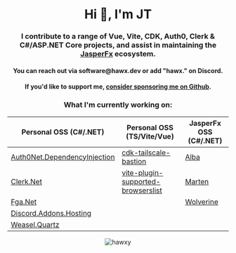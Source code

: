 <h1 align="center">Hi 👋, I'm JT</h1>
<h3 align="center">I contribute to a range of Vue, Vite, CDK, Auth0, Clerk & C#/ASP.NET Core projects, and assist in maintaining the <a href="https://github.com/JasperFx">JasperFx</a> ecosystem.</h3>

<h4 align="center">You can reach out via software@hawx.dev or add "hawx." on Discord.</h4>

<h4 align="center">If you'd like to support me, <a href="https://github.com/sponsors/Hawxy">consider sponsoring me on Github</a>.</h4>

<h3 align="center"> What I'm currently working on:</h3>
<div align="center">
  
| Personal OSS (C#/.NET) | Personal OSS (TS/Vite/Vue) | JasperFx OSS (C#/.NET) |
| ------------- | ------------- | ------------- |
| [Auth0Net.DependencyInjection](https://github.com/Hawxy/Auth0Net.DependencyInjection) | [cdk-tailscale-bastion](https://github.com/Hawxy/cdk-tailscale-bastion) | [Alba](https://github.com/JasperFx/alba)  |
| [Clerk.Net](https://github.com/Hawxy/Clerk.Net) | [vite-plugin-supported-browserslist](https://github.com/Hawxy/vite-plugin-supported-browserslist)  | [Marten](https://github.com/JasperFx/marten) |
| [Fga.Net](https://github.com/Hawxy/Fga.Net) |   | [Wolverine](https://github.com/JasperFx/wolverine) |
| [Discord.Addons.Hosting](https://github.com/Hawxy/Discord.Addons.Hosting) |  | |
| [Weasel.Quartz](https://github.com/Hawxy/Weasel.Quartz) |  | |




</div>

<p align="center"><img  src="https://github-readme-stats.vercel.app/api/top-langs?username=hawxy&show_icons=true&locale=en&layout=compact&theme=transparent" alt="hawxy" /></p>
